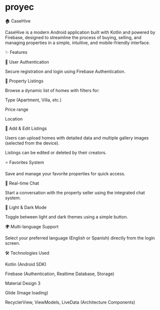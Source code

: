 # proyec
 
🏠 CaseHive

CaseHive is a modern Android application built with Kotlin and powered by Firebase, designed to streamline the process of buying, selling, and managing properties in a simple, intuitive, and mobile-friendly interface.

✨ Features

🔐 User Authentication

Secure registration and login using Firebase Authentication.

🏡 Property Listings

Browse a dynamic list of homes with filters for:

Type (Apartment, Villa, etc.)

Price range

Location

📸 Add & Edit Listings

Users can upload homes with detailed data and multiple gallery images (selected from the device).

Listings can be edited or deleted by their creators.

⭐ Favorites System

Save and manage your favorite properties for quick access.

💬 Real-time Chat

Start a conversation with the property seller using the integrated chat system.

🌙 Light & Dark Mode

Toggle between light and dark themes using a simple button.

🌍 Multi-language Support

Select your preferred language (English or Spanish) directly from the login screen.

🛠️ Technologies Used

Kotlin (Android SDK)

Firebase (Authentication, Realtime Database, Storage)

Material Design 3

Glide (Image loading)

RecyclerView, ViewModels, LiveData (Architecture Components)
